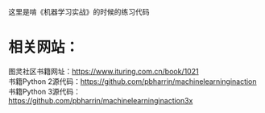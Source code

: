 这里是啃《机器学习实战》的时候的练习代码  
# 相关网站：  
图灵社区书籍网址：<https://www.ituring.com.cn/book/1021>  
书籍Python 2源代码：<https://github.com/pbharrin/machinelearninginaction>
书籍Python 3源代码：<https://github.com/pbharrin/machinelearninginaction3x>

